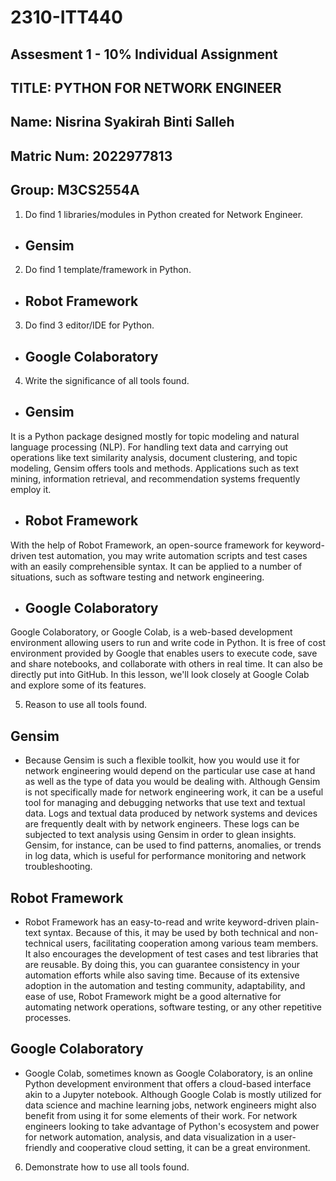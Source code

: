 # 2310-ITT440
## Assesment 1 - 10% Individual Assignment
## TITLE: PYTHON FOR NETWORK ENGINEER
## Name: Nisrina Syakirah Binti Salleh
## Matric Num: 2022977813
## Group: M3CS2554A

1.	Do find 1 libraries/modules in Python created for Network Engineer.
-	## Gensim

2.	Do find 1 template/framework in Python.
-	## Robot Framework


3.	Do find 3 editor/IDE for Python.
-	## Google Colaboratory

4.	Write the significance of all tools found.

-	## Gensim
It is a Python package designed mostly for topic modeling and natural language processing (NLP). For handling text data and carrying out operations like text similarity analysis, document clustering, and topic modeling, Gensim offers tools and methods. Applications such as text mining, information retrieval, and recommendation systems frequently employ it.

-	## Robot Framework
With the help of Robot Framework, an open-source framework for keyword-driven test automation, you may write automation scripts and test cases with an easily comprehensible syntax. It can be applied to a number of situations, such as software testing and network engineering.

-	## Google Colaboratory
Google Colaboratory, or Google Colab, is a web-based development environment allowing users to run and write code in Python. It is free of cost environment provided by Google that enables users to execute code, save and share notebooks, and collaborate with others in real time. It can also be directly put into GitHub. In this lesson, we'll look closely at Google Colab and explore some of its features.

5.	Reason to use all tools found. 

## Gensim
-	Because Gensim is such a flexible toolkit, how you would use it for network engineering would depend on the particular use case at hand as well as the type of data you would be dealing with. Although Gensim is not specifically made for network engineering work, it can be a useful tool for managing and debugging networks that use text and textual data. Logs and textual data produced by network systems and devices are frequently dealt with by network engineers. These logs can be subjected to text analysis using Gensim in order to glean insights. Gensim, for instance, can be used to find patterns, anomalies, or trends in log data, which is useful for performance monitoring and network troubleshooting.

## Robot Framework
-	Robot Framework has an easy-to-read and write keyword-driven plain-text syntax. Because of this, it may be used by both technical and non-technical users, facilitating cooperation among various team members. It also encourages the development of test cases and test libraries that are reusable. By doing this, you can guarantee consistency in your automation efforts while also saving time.  Because of its extensive adoption in the automation and testing community, adaptability, and ease of use, Robot Framework might be a good alternative for automating network operations, software testing, or any other repetitive processes. 

## Google Colaboratory
-	Google Colab, sometimes known as Google Colaboratory, is an online Python development environment that offers a cloud-based interface akin to a Jupyter notebook. Although Google Colab is mostly utilized for data science and machine learning jobs, network engineers might also benefit from using it for some elements of their work. For network engineers looking to take advantage of Python's ecosystem and power for network automation, analysis, and data visualization in a user-friendly and cooperative cloud setting, it can be a great environment.

6.	Demonstrate how to use all tools found.
